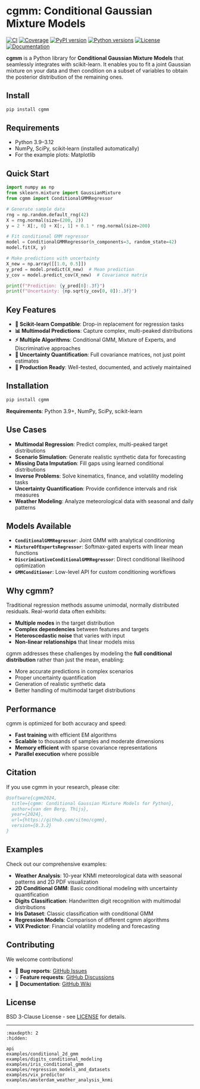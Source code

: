 # cgmm: Conditional Gaussian Mixture Models

[![CI](https://github.com/sitmo/cgmm/actions/workflows/tests.yml/badge.svg)](https://github.com/sitmo/cgmm/actions/workflows/tests.yml)
[![Coverage](https://codecov.io/gh/sitmo/cgmm/branch/main/graph/badge.svg)](https://codecov.io/gh/sitmo/cgmm)
[![PyPI version](https://img.shields.io/pypi/v/cgmm.svg)](https://pypi.org/project/cgmm/)
[![Python versions](https://img.shields.io/pypi/pyversions/cgmm.svg)](https://pypi.org/project/cgmm/)
[![License](https://img.shields.io/pypi/l/cgmm.svg)](https://github.com/sitmo/cgmm/blob/main/LICENSE)
[![Documentation](https://img.shields.io/badge/docs-latest-blue.svg)](https://sitmo.github.io/cgmm/)

**cgmm** is a Python library for **Conditional Gaussian Mixture Models** that seamlessly integrates with scikit-learn. It enables you to fit a joint Gaussian mixture on your data and then condition on a subset of variables to obtain the posterior distribution of the remaining ones.


## Install

```bash
pip install cgmm
```

## Requirements

- Python 3.9–3.12
- NumPy, SciPy, scikit‑learn (installed automatically)
- For the example plots: Matplotlib


## Quick Start

```python
import numpy as np
from sklearn.mixture import GaussianMixture
from cgmm import ConditionalGMMRegressor

# Generate sample data
rng = np.random.default_rng(42)
X = rng.normal(size=(200, 2))
y = 2 * X[:, 0] + X[:, 1] + 0.1 * rng.normal(size=200)

# Fit conditional GMM regressor
model = ConditionalGMMRegressor(n_components=3, random_state=42)
model.fit(X, y)

# Make predictions with uncertainty
X_new = np.array([[1.0, 0.5]])
y_pred = model.predict(X_new)  # Mean prediction
y_cov = model.predict_cov(X_new)  # Covariance matrix

print(f"Prediction: {y_pred[0]:.3f}")
print(f"Uncertainty: {np.sqrt(y_cov[0, 0]):.3f}")
```

## Key Features

- **🔗 Scikit-learn Compatible**: Drop-in replacement for regression tasks
- **📊 Multimodal Predictions**: Capture complex, multi-peaked distributions
- **⚡ Multiple Algorithms**: Conditional GMM, Mixture of Experts, and Discriminative approaches
- **🎯 Uncertainty Quantification**: Full covariance matrices, not just point estimates
- **🔧 Production Ready**: Well-tested, documented, and actively maintained

## Installation

```bash
pip install cgmm
```

**Requirements**: Python 3.9+, NumPy, SciPy, scikit-learn

## Use Cases

- **Multimodal Regression**: Predict complex, multi-peaked target distributions
- **Scenario Simulation**: Generate realistic synthetic data for forecasting
- **Missing Data Imputation**: Fill gaps using learned conditional distributions
- **Inverse Problems**: Solve kinematics, finance, and volatility modeling tasks
- **Uncertainty Quantification**: Provide confidence intervals and risk measures
- **Weather Modeling**: Analyze meteorological data with seasonal and daily patterns

## Models Available

- **`ConditionalGMMRegressor`**: Joint GMM with analytical conditioning
- **`MixtureOfExpertsRegressor`**: Softmax-gated experts with linear mean functions  
- **`DiscriminativeConditionalGMMRegressor`**: Direct conditional likelihood optimization
- **`GMMConditioner`**: Low-level API for custom conditioning workflows

## Why cgmm?

Traditional regression methods assume unimodal, normally distributed residuals. Real-world data often exhibits:

- **Multiple modes** in the target distribution
- **Complex dependencies** between features and targets  
- **Heteroscedastic noise** that varies with input
- **Non-linear relationships** that linear models miss

cgmm addresses these challenges by modeling the **full conditional distribution** rather than just the mean, enabling:

- More accurate predictions in complex scenarios
- Proper uncertainty quantification
- Generation of realistic synthetic data
- Better handling of multimodal target distributions

## Performance

cgmm is optimized for both accuracy and speed:

- **Fast training** with efficient EM algorithms
- **Scalable** to thousands of samples and moderate dimensions
- **Memory efficient** with sparse covariance representations
- **Parallel execution** where possible

## Citation

If you use cgmm in your research, please cite:

```bibtex
@software{cgmm2024,
  title={cgmm: Conditional Gaussian Mixture Models for Python},
  author={van den Berg, Thijs},
  year={2024},
  url={https://github.com/sitmo/cgmm},
  version={0.3.2}
}
```

## Examples

Check out our comprehensive examples:

- **Weather Analysis**: 10-year KNMI meteorological data with seasonal patterns and 2D PDF visualization
- **2D Conditional GMM**: Basic conditional modeling with uncertainty quantification
- **Digits Classification**: Handwritten digit recognition with multimodal distributions
- **Iris Dataset**: Classic classification with conditional GMM
- **Regression Models**: Comparison of different cgmm algorithms
- **VIX Predictor**: Financial volatility modeling and forecasting

## Contributing

We welcome contributions!

- 🐛 **Bug reports**: [GitHub Issues](https://github.com/sitmo/cgmm/issues)
- 💡 **Feature requests**: [GitHub Discussions](https://github.com/sitmo/cgmm/discussions)
- 📖 **Documentation**: [GitHub Wiki](https://github.com/sitmo/cgmm/wiki)

## License

BSD 3-Clause License - see [LICENSE](https://github.com/sitmo/cgmm/blob/main/LICENSE) for details.

---

```{toctree}
:maxdepth: 2
:hidden:

api
examples/conditional_2d_gmm
examples/digits_conditional_modeling
examples/iris_conditional_gmm
examples/regression_models_and_datasets
examples/vix_predictor
examples/amsterdam_weather_analysis_knmi
